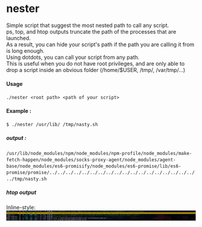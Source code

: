 # nester
Simple script that suggest the most nested path to call any script.   
ps, top, and htop outputs truncate the path of the processes that are launched.   
As a result, you can hide your script's path if the path you are calling it from is long enough.   
Using dotdots, you can call your script from any path.    
This is useful when you do not have root privileges, and are only able to drop a script inside an obvious folder (/home/$USER, /tmp/, /var/tmp/...)

#### Usage
`./nester <root path> <path of your script>`

#### Example :
`$ ./nester /usr/lib/ /tmp/nasty.sh`   
##### output :
`/usr/lib/node_modules/npm/node_modules/npm-profile/node_modules/make-fetch-happen/node_modules/socks-proxy-agent/node_modules/agent-base/node_modules/es6-promisify/node_modules/es6-promise/lib/es6-promise/promise/../../../../../../../../../../../../../../../../../../../tmp/nasty.sh`

##### htop output
Inline-style:
![alt text](images/htop.png)
